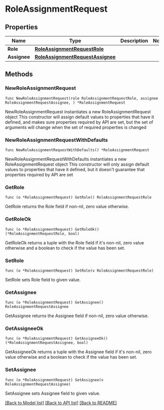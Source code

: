 # RoleAssignmentRequest

## Properties

Name | Type | Description | Notes
------------ | ------------- | ------------- | -------------
**Role** | [**RoleAssignmentRequestRole**](RoleAssignmentRequestRole.md) |  | 
**Assignee** | [**RoleAssignmentRequestAssignee**](RoleAssignmentRequestAssignee.md) |  | 

## Methods

### NewRoleAssignmentRequest

`func NewRoleAssignmentRequest(role RoleAssignmentRequestRole, assignee RoleAssignmentRequestAssignee, ) *RoleAssignmentRequest`

NewRoleAssignmentRequest instantiates a new RoleAssignmentRequest object
This constructor will assign default values to properties that have it defined,
and makes sure properties required by API are set, but the set of arguments
will change when the set of required properties is changed

### NewRoleAssignmentRequestWithDefaults

`func NewRoleAssignmentRequestWithDefaults() *RoleAssignmentRequest`

NewRoleAssignmentRequestWithDefaults instantiates a new RoleAssignmentRequest object
This constructor will only assign default values to properties that have it defined,
but it doesn't guarantee that properties required by API are set

### GetRole

`func (o *RoleAssignmentRequest) GetRole() RoleAssignmentRequestRole`

GetRole returns the Role field if non-nil, zero value otherwise.

### GetRoleOk

`func (o *RoleAssignmentRequest) GetRoleOk() (*RoleAssignmentRequestRole, bool)`

GetRoleOk returns a tuple with the Role field if it's non-nil, zero value otherwise
and a boolean to check if the value has been set.

### SetRole

`func (o *RoleAssignmentRequest) SetRole(v RoleAssignmentRequestRole)`

SetRole sets Role field to given value.


### GetAssignee

`func (o *RoleAssignmentRequest) GetAssignee() RoleAssignmentRequestAssignee`

GetAssignee returns the Assignee field if non-nil, zero value otherwise.

### GetAssigneeOk

`func (o *RoleAssignmentRequest) GetAssigneeOk() (*RoleAssignmentRequestAssignee, bool)`

GetAssigneeOk returns a tuple with the Assignee field if it's non-nil, zero value otherwise
and a boolean to check if the value has been set.

### SetAssignee

`func (o *RoleAssignmentRequest) SetAssignee(v RoleAssignmentRequestAssignee)`

SetAssignee sets Assignee field to given value.



[[Back to Model list]](../README.md#documentation-for-models) [[Back to API list]](../README.md#documentation-for-api-endpoints) [[Back to README]](../README.md)


